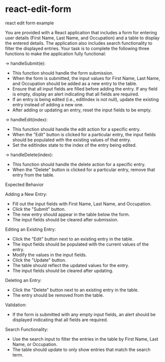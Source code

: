# react-edit-form
react edit form example

You are provided with a React application that includes a form for entering user details (First Name, Last Name, and Occupation) and a table to display the entered details. The application also includes search functionality to filter the displayed entries. Your task is to complete the following three functions to make the application fully functional:

-> handleSubmit(e):

- This function should handle the form submission.
- When the form is submitted, the input values for First Name, Last Name, and Occupation should be added as a new entry to the table.
- Ensure that all input fields are filled before adding the entry. If any field is empty, display an alert indicating that all fields are required.
- If an entry is being edited (i.e., editIndex is not null), update the existing entry instead of adding a new one.
- After adding or updating an entry, reset the input fields to be empty.

-> handleEdit(index):

- This function should handle the edit action for a specific entry.
- When the "Edit" button is clicked for a particular entry, the input fields should be populated with the existing values of that entry.
- Set the editIndex state to the index of the entry being edited.

-> handleDelete(index):

- This function should handle the delete action for a specific entry.
- When the "Delete" button is clicked for a particular entry, remove that entry from the table.



Expected Behavior

Adding a New Entry:

- Fill out the input fields with First Name, Last Name, and Occupation.
- Click the "Submit" button.
- The new entry should appear in the table below the form.
- The input fields should be cleared after submission.

Editing an Existing Entry:

- Click the "Edit" button next to an existing entry in the table.
- The input fields should be populated with the current values of the entry.
- Modify the values in the input fields.
- Click the "Update" button.
- The table should reflect the updated values for the entry.
- The input fields should be cleared after updating.

Deleting an Entry:

- Click the "Delete" button next to an existing entry in the table.
- The entry should be removed from the table.

Validation:

- If the form is submitted with any empty input fields, an alert should be displayed indicating that all fields are required.

Search Functionality:

- Use the search input to filter the entries in the table by First Name, Last Name, or Occupation.
- The table should update to only show entries that match the search term.
